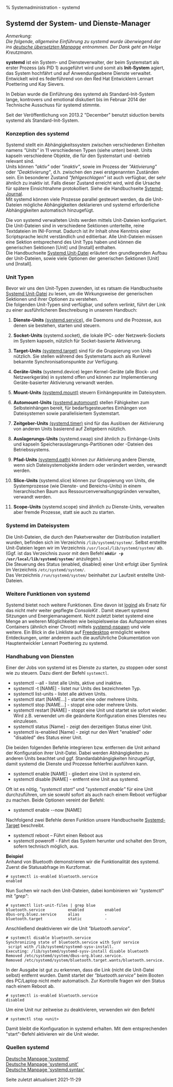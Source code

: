 % Systemadministration - systemd

## Systemd der System- und Dienste-Manager

*Anmerkung:*  
*Die folgende, allgemeine Einführung zu systemd wurde überwiegend der ins [deutsche übersetzten Manpage](https://manpages.debian.org/testing/manpages-de/systemd.1.de.html) entnommen. Der Dank geht an Helge Kreutzmann.*

**systemd** ist ein System- und Diensteverwalter, der beim Systemstart als erster Prozess (als PID 1) ausgeführt wird und somit als **Init-System** agiert, das System hochfährt und auf Anwendungsebene Dienste verwaltet.  
Entwickelt wird es federführend von den Red Hat Entwicklern Lennart Poettering und Kay Sievers.

In Debian wurde die Einführung des systemd als Standard-Init-System lange, kontrovers und emotional diskutiert bis im Februar 2014 der Technische Ausschuss für systemd stimmte.  

Seit der Veröffentlichung von 2013.2 "December" benutzt siduction bereits systemd als Standard-Init-System.

### Konzeption des systemd

Systemd stellt ein Abhängigkeitssystem zwischen verschiedenen Einheiten namens *"Units"* in 11 verschiedenen Typen (siehe unten) bereit. Units kapseln verschiedene Objekte, die für den Systemstart und -betrieb relevant sind.  
Units können *"aktiv"* oder *"inaktiv"*, sowie im Prozess der *"Aktivierung"* oder *"Deaktivierung"*, d.h. zwischen den zwei erstgenannten Zuständen sein. Ein besonderer Zustand *"fehlgeschlagen"* ist auch verfügbar, der sehr ähnlich zu inaktiv ist. Falls dieser Zustand erreicht wird, wird die Ursache für spätere Einsichtnahme protokolliert. Siehe die Handbuchseite [Sytemd-Journal](0717-systemd-journald_de.md#systemjournal).  
Mit systemd können viele Prozesse parallel gesteuert werden, da die Unit-Dateien mögliche Abhängigkeiten deklarieren und systemd erforderliche Abhängigkeiten automatisch hinzugefügt.

Die von systemd verwalteten Units werden mittels Unit-Dateien konfiguriert.  
Die Unit-Dateien sind in verschiedene Sektionen unterteilte, reine Textdateien im INI-Format. Dadurch ist ihr Inhalt ohne Kenntnis einer Scriptsprache leicht verständlich und editierbar. Alle Unit-Dateien müssen eine Sektion entsprechend des Unit Typs haben und können die generischen Sektionen [Unit] und [Install] enthalten.  
Die Handbuchseite [Systemd Unit-Datei](0711-systemd-unit-datei_de.md#systemd-unit-datei) erläutert den grundlegenden Aufbau der Unit-Dateien, sowie viele Optionen der generischen Sektionen [Unit] und [Install].

### Unit Typen

Bevor wir uns den Unit-Typen zuwenden, ist es ratsam die Handbuchseite [Systemd Unit-Datei](0711-systemd-unit-datei_de.md#systemd-unit-datei) zu lesen, um die Wirkungsweise der generischen Sektionen und ihrer Optionen zu verstehen.  
Die folgenden Unit-Typen sind verfügbar, und sofern verlinkt, führt der Link zu einer ausführlicheren Beschreibung in unserem Handbuch:

1. **Dienste-Units** [(systemd.service)](0712-systemd-service_de.md#systemd-service), die Daemons und die Prozesse, aus denen sie bestehen, starten und steuern. 

2. **Socket-Units** (systemd.socket), die lokale IPC- oder Netzwerk-Sockets im System kapseln, nützlich für Socket-basierte Aktivierung.

3. **Target-Units** [(systemd.target)](0714-systemd-target_de.md#systemd-target---ziel-unit) sind für die Gruppierung von Units nützlich. Sie stellen während des Systemstarts auch als Runlevel bekannte Synchronisationspunkte zur Verfügung.

4. **Geräte-Units** (systemd.device) legen Kernel-Geräte (alle Block- und Netzwerkgeräte) in systemd offen und können zur Implementierung Geräte-basierter Aktivierung verwandt werden.

5. **Mount-Units** [(systemd.mount)](0713-systemd-mount_de.md#systemd-mount) steuern Einhängepunkte im Dateisystem.

6. **Automount-Units** [(systemd.automount)](0713-systemd-mount_de.md#systemd-mount) stellen Fähigkeiten zum Selbsteinhängen bereit, für bedarfsgesteuertes Einhängen von Dateisystemen sowie parallelisiertem Systemstart.

7. **Zeitgeber-Units** [(systemd.timer)](0716-systemd-timer_de.md#systemd-timer) sind für das Auslösen der Aktivierung von anderen Units basierend auf Zeitgebern nützlich.

8. **Auslagerungs-Units** (systemd.swap) sind ähnlich zu Einhänge-Units und kapseln Speicherauslagerungs-Partitionen oder -Dateien des Betriebssystems.

9. **Pfad-Units** [(systemd.path)](0715-systemd-path_de.md#systemd-path) können zur Aktivierung andere Dienste, wenn sich Dateisystemobjekte ändern oder verändert werden, verwandt werden.

10. **Slice-Units** (systemd.slice) können zur Gruppierung von Units, die Systemprozesse (wie Dienste- und Bereichs-Units) in einem hierarchischen Baum aus Ressourcenverwaltungsgründen verwalten, verwandt werden.

11. **Scope-Units** (systemd.scope) sind ähnlich zu Dienste-Units, verwalten aber fremde Prozesse, statt sie auch zu starten.

### Systemd im Dateisystem

Die Unit-Dateien, die durch den Paketverwalter der Distribution installiert wurden, befinden sich im Verzeichnis `/lib/systemd/system/`. Selbst erstellte Unit-Dateien legen wir im Verzeichnis `/usr/local/lib/systemd/system/` ab. (Ggf. ist das Verzeichnis zuvor mit dem Befehl **`mkdir -p /usr/local/lib/systemd/system/`** anzulegen.)  
Die Steuerung des Status (enabled, disabled) einer Unit erfolgt über Symlink im Verzeichnis `/etc/systemd/system/`.  
Das Verzeichnis `/run/systemd/system/` beinhaltet zur Laufzeit erstellte Unit-Dateien.

### Weitere Funktionen von systemd

Systemd bietet noch weitere Funktionen. Eine davon ist [logind](https://www.freedesktop.org/software/systemd/man/systemd-logind.service.html)  als Ersatz für das nicht mehr weiter gepflegte  *ConsoleKit* . Damit steuert systemd Sitzungen und Energiemanagement. Nicht zuletzt bietet systemd eine Menge an weiteren Möglichkeiten wie beispielsweise das Aufspannen eines Containers (ähnlich einer Chroot) mittels [systemd-nspawn](http://0pointer.de/public/systemd-man/systemd-nspawn.html)  und viele weitere. Ein Blick in die Linkliste auf [Freedesktop](https://www.freedesktop.org/wiki/Software/systemd/) ermöglicht weitere Entdeckungen, unter anderem auch die ausführliche Dokumentation von Hauptentwickler Lennart Poettering zu systemd.

### Handhabung von Diensten

Einer der Jobs von systemd ist es Dienste zu starten, zu stoppen oder sonst wie zu steuern. Dazu dient der Befehl `systemctl`.

+ systemctl --all - listet alle Units, aktive und inaktive.
+ systemctl -t [NAME] - listet nur Units des bezeichneten Typ.
+ systemctl list-units - listet alle aktiven Units.
+ systemctl start [NAME...] - startet eine oder mehrere Units.
+ systemctl stop [NAME...] - stoppt eine oder mehrere Units.
+ systemctl restart [NAME] - stoppt eine Unit und startet sie sofort wieder. Wird z.B. verwendet um die geänderte Konfiguration eines Dienstes neu einzulesen.
+ systemctl status [Name] - zeigt den derzeitigen Status einer Unit.
+ systemctl is-enabled [Name] - zeigt nur den Wert "enabled" oder "disabled" des Status einer Unit.

Die beiden folgenden Befehle integrieren bzw. entfernen die Unit anhand der Konfiguration ihrer Unit-Datei. Dabei werden Abhängigkeiten zu anderen Units beachtet und ggf. Standardabhängigkeiten hinzugefügt, damit systemd die Dienste und Prozesse fehlerfrei ausführen kann.

+ systemctl enable [NAME] - gliedert eine Unit in systemd ein.
+ systemctl disable [NAME] - entfernt eine Unit aus systemd.

Oft ist es nötig, *"systemctl start"* und *"systemctl enable"* für eine Unit durchzuführen, um sie sowohl sofort als auch nach einem Reboot verfügbar zu machen. Beide Optionen vereint der Befehl:

+ systemctl enable --now [NAME]

Nachfolgend zwei Befehle deren Funktion unsere Handbuchseite [Systemd-Target](0714-systemd-target_de.md#systemd-target---ziel-unit) beschreibt.

+ systemctl reboot – Führt einen Reboot aus
+ systemctl poweroff - Fährt das System herunter und schaltet den Strom, sofern technisch möglich, aus.

**Beispiel**  
Anhand von Bluetooth demonstrieren wir die Funktionalität des systemd.  
Zuerst die Statusabfrage im Kurzformat.

~~~
# systemctl is-enabled bluetooth.service
enabled
~~~

Nun Suchen wir nach den Unit-Dateien, dabei kombinieren wir *"systemctl"* mit *"grep"*:

~~~
# systemctl list-unit-files | grep blue
bluetooth.service          enabled         enabled
dbus-org.bluez.service     alias           -
bluetooth.target           static          - 
~~~

Anschließend deaktivieren wir die Unit *"bluetooth.service"*.

~~~
# systemctl disable bluetooth.service
Synchronizing state of bluetooth.service with SysV service
 script with /lib/systemd/systemd-sysv-install.
Executing: /lib/systemd/systemd-sysv-install disable bluetooth
Removed /etc/systemd/system/dbus-org.bluez.service.
Removed /etc/systemd/system/bluetooth.target.wants/bluetooth.service.
~~~

In der Ausgabe ist gut zu erkennen, dass die Link (nicht die Unit-Datei selbst) entfernt wurden. Damit startet der *"bluetooth.service"* beim Booten des PC/Laptop nicht mehr automatisch. Zur Kontrolle fragen wir den Status nach einem Reboot ab.

~~~
# systemctl is-enabled bluetooth.service  
disabled
~~~

Um eine Unit nur zeitweise zu deaktivieren, verwenden wir den Befehl

~~~
# systemctl stop <unit>
~~~

Damit bleibt die Konfiguration in systemd erhalten. Mit dem entsprechenden "start"-Befehl aktivieren wir die Unit wieder.

### Quellen systemd

[Deutsche Manpage 'systemd'](https://manpages.debian.org/testing/manpages-de/systemd.1.de.html)  
[Deutsche Manpage 'systemd.unit'](https://manpages.debian.org/testing/manpages-de/systemd.unit.5.de.html)  
[Deutsche Manpage 'systemd.syntax'](https://manpages.debian.org/testing/manpages-de/systemd.syntax.7.de.html)

<div id="rev">Seite zuletzt aktualisiert 2021-11-29</div>
